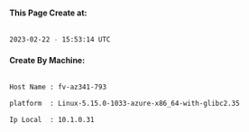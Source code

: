 
   
#### This Page Create at:

```bash

2023-02-22 - 15:53:14 UTC

```

#### Create By Machine:

```bash

Host Name : fv-az341-793

platform  : Linux-5.15.0-1033-azure-x86_64-with-glibc2.35

Ip Local  : 10.1.0.31

```

